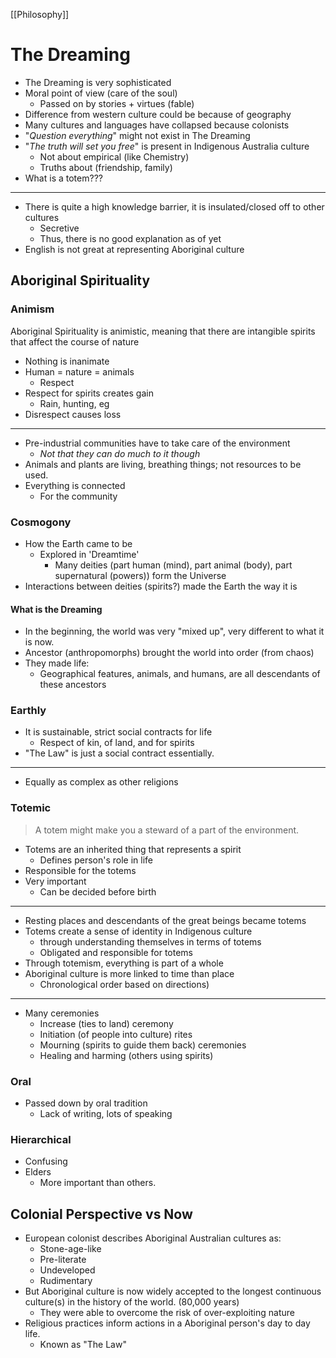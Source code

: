 [[Philosophy]]
# The Dreaming
- The Dreaming is very sophisticated
- Moral point of view (care of the soul)
	- Passed on by stories + virtues (fable)
- Difference from western culture could be because of geography
- Many cultures and languages have collapsed because colonists
- "*Question everything*" might not exist in The Dreaming
- "*The truth will set you free*" is present in Indigenous Australia culture 
	- Not about empirical (like Chemistry)
	- Truths about (friendship, family)
- What is a totem???

---
- There is quite a high knowledge barrier, it is insulated/closed off to other cultures
	- Secretive
	- Thus, there is no good explanation as of yet
- English is not great at representing Aboriginal culture
## Aboriginal Spirituality
### Animism
Aboriginal Spirituality is animistic, meaning that there are intangible spirits that affect the course of nature
- Nothing is inanimate
- Human = nature = animals
	- Respect
- Respect for spirits creates gain
	- Rain, hunting, eg
- Disrespect causes loss

---
- Pre-industrial communities have to take care of the environment
	- *Not that they can do much to it though*
- Animals and plants are living, breathing things; not resources to be used.
- Everything is connected
	- For the community
### Cosmogony
- How the Earth came to be
	- Explored in 'Dreamtime'
		- Many deities (part human (mind), part animal (body), part supernatural (powers)) form the Universe
- Interactions between deities (spirits?) made the Earth the way it is
#### What is the Dreaming
- In the beginning, the world was very "mixed up", very different to what it is now.
- Ancestor (anthropomorphs) brought the world into order (from chaos)
- They made life:
	- Geographical features, animals, and humans, are all descendants of these ancestors
### Earthly
- It is sustainable, strict social contracts for life
	- Respect of kin, of land, and for spirits
- "The Law" is just a social contract essentially.

---
- Equally as complex as other religions
### Totemic
> A totem might make you a steward of a part of the environment.

- Totems are an inherited thing that represents a spirit
	- Defines person's role in life
- Responsible for the totems
- Very important
	- Can be decided before birth

---
- Resting places and descendants of the great beings became totems
- Totems create a sense of identity in Indigenous culture
	- through understanding themselves in terms of totems
	- Obligated and responsible for totems
- Through totemism, everything is part of a whole
- Aboriginal culture is more linked to time than place
	- Chronological order based on directions)

---
- Many ceremonies
	- Increase (ties to land) ceremony
	- Initiation (of people into culture) rites
	- Mourning (spirits to guide them back) ceremonies
	- Healing and harming (others using spirits)
### Oral
- Passed down by oral tradition
	- Lack of writing, lots of speaking
### Hierarchical
- Confusing
- Elders
	- More important than others.
## Colonial Perspective vs Now
- European colonist describes Aboriginal Australian cultures as:
	- Stone-age-like
	- Pre-literate
	- Undeveloped
	- Rudimentary
- But Aboriginal culture is now widely accepted to the longest continuous culture(s) in the history of the world. (80,000 years)
	- They were able to overcome the risk of over-exploiting nature
- Religious practices inform actions in a Aboriginal person's day to day life.
	- Known as "The Law"